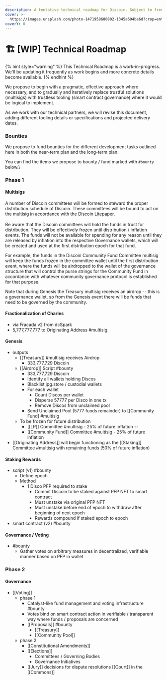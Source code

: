 ```yaml
---
description: A tentative technical roadmap for Discoin. Subject to frequent revisions.
cover: >-
  https://images.unsplash.com/photo-1471958680802-1345a694ba6d?crop=entropy&cs=srgb&fm=jpg&ixid=MnwxOTcwMjR8MHwxfHNlYXJjaHwzfHxyb2FkbWFwfGVufDB8fHx8MTY1MTI0NzE0Mw&ixlib=rb-1.2.1&q=85
coverY: 0
---
```


# 🏗 \[WIP] Technical Roadmap

{% hint style="warning" %}
This Technical Roadmap is a work-in-progress. We'll be updating it frequently as work begins and more concrete details become available.
{% endhint %}

We propose to begin with a pragmatic, effective approach where necessary, and to gradually and iteratively replace trustful solutions (multisigs) with trustless tooling (smart contract governance) where it would be logical to implement.

As we work with our technical partners, we will revise this document, adding different tooling details or specifications and projected delivery dates.

### Bounties

We propose to fund bounties for the different development tasks outlined here in both the near-term plan and the long-term plan.

You can find the items we propose to bounty / fund marked with `#bounty` below.\


### Phase 1

#### Multisigs

A number of Discoin committees will be formed to steward the proper distribution schedule of Discoin.  These committees will be bound to act on the multisig in accordance with the Discoin Litepaper. \
\
Be aware that the Discoin committees will hold the funds in trust for distribution. They will be effectively frozen until distribution / inflation events. The funds will not be available for spending for any reason until they are released by inflation into the respective Governance wallets, which will be created and used at the first distribution epoch for that fund.

For example, the funds in the Discoin Community Fund Committee multisig will keep the funds frozen in the committee wallet until the first distribution event, where the funds will be airdropped to the wallet of the governance structure that will control the purse strings for the Community Fund in accordance with whatever community governance protocol is established for that purpose.

Note that during Genesis the Treasury multisig receives an airdrop -- this is a governance wallet, so from the Genesis event there will be funds that need to be governed by the community.

#### Fractionalization of Charles

* via Fracada v2 from dcSpark
* 5,777,777,777 to Originating Address #multisig

#### Genesis

* outputs
  * \[\[Treasury]] #multisig receives Airdrop
    * 333,777,729 Discoin
  * \[\[Airdrop]] Script #bounty
    * 333,777,729 Discoin
    * Identify all wallets holding Discos
    * Blacklist jpg.store / custodial wallets
    * For each wallet
      * Count Discos per wallet
      * Disperse 57777 per Disco in one tx
      * Remove Discos from unclaimed pool
    * Send Unclaimed Pool (5777 funds remainder) to \[\[Community Fund] #multisig
  * To be frozen for future distribution
    * \[\[LP]] Committee #multisig - 25% of future inflation --&#x20;
    * \[\[Community Fund]] Committee #multisig - 25% of future inflation
* \[\[Originating Address]] will begin functioning as the \[\[Staking]] Committee #multisig with remaining funds (50% of future inflation)

#### Staking Rewards

* script (v1) #bounty
  * Define epoch
  * Method
    * 1 Disco PFP required to stake
      * Commit Discoin to be staked against PFP NFT to smart contract
      * Must unstake via original PFP NFT
      * Must unstake before end of epoch to withdraw after beginning of next epoch
      * Rewards compound if staked epoch to epoch
* smart contract (v2) #bounty

#### Governance / Voting

* \#bounty
  * Gather votes on arbitrary measures in decentralized, verifiable manner based on PFP in wallet

### Phase 2

#### Governance

* \[\[Voting]]
  * phase 1
    * Catalyst-like fund management and voting infrastructure #bounty
    * Votes bind on smart contract action in verifiable / transparent way where funds / proposals are concerned
    * \[\[Proposals]] #bounty
      * \[\[Treasury]]
      * \[\[Community Pool]]
  * phase 2
    * \[\[Constitutional Amendments]]
    * \[\[Elections]]
      * Committees / Governing Bodies
      * Governance Initiatives
    * \[\[Jury]] decisions for dispute resolutions \[\[Court]] in the \[\[Commons]]
